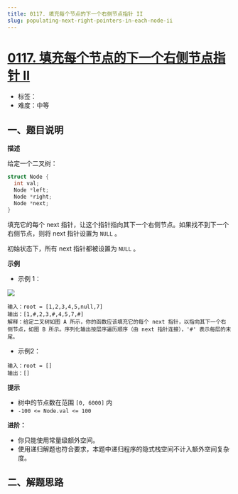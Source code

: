 ```yaml
---
title: 0117. 填充每个节点的下一个右侧节点指针 II
slug: populating-next-right-pointers-in-each-node-ii
---
```


# [0117. 填充每个节点的下一个右侧节点指针 II](https://leetcode.cn/problems/populating-next-right-pointers-in-each-node-ii/)

- 标签：
- 难度：中等

## 一、题目说明

**描述**

给定一个二叉树：

```c
struct Node {
  int val;
  Node *left;
  Node *right;
  Node *next;
}
```

填充它的每个 next 指针，让这个指针指向其下一个右侧节点。如果找不到下一个右侧节点，则将 next 指针设置为 `NULL` 。

初始状态下，所有 next 指针都被设置为 `NULL` 。

**示例**

* 示例 1：

![](https://cdn.jsdelivr.net/gh/wecdn/img_0/2023/202305131629082.png)

```text
输入：root = [1,2,3,4,5,null,7]
输出：[1,#,2,3,#,4,5,7,#]
解释：给定二叉树如图 A 所示，你的函数应该填充它的每个 next 指针，以指向其下一个右侧节点，如图 B 所示。序列化输出按层序遍历顺序（由 next 指针连接），'#' 表示每层的末尾。
```

* 示例2：

```text
输入：root = []
输出：[]
```

**提示**

* 树中的节点数在范围 `[0, 6000]` 内
* `-100 <= Node.val <= 100`

**进阶：**

- 你只能使用常量级额外空间。
- 使用递归解题也符合要求，本题中递归程序的隐式栈空间不计入额外空间复杂度。

## 二、解题思路
